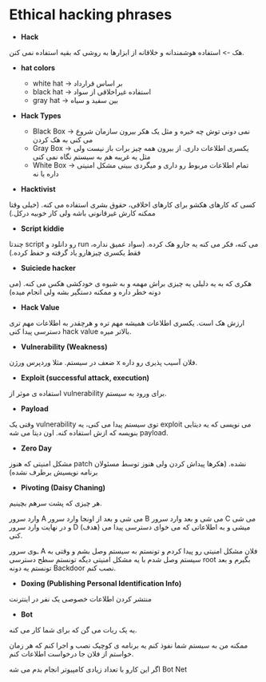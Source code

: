 Ethical hacking phrases
=======================

- <b> Hack </b>

هک -> استفاده هوشمندانه و خلاقانه از ابزارها به روشی که بقیه استفاده نمی کنن.

- <b>hat colors</b>
  - white hat -> بر اساس قرارداد
  - black hat -> استفاده غیراخلاقی از سواد
  - gray hat -> بین سفید و سیاه

- <b> Hack Types </b>
  - Black Box -> نمی دونی توش چه خبره و مثل یک هکر بیرون سازمان شروع می کنی به هک کردن
  - Gray Box -> یکسری اطلاعات داری. از بیرون همه چیز برات باز نیست ولی مثل یه غریبه هم به سیستم نگاه نمی کنی
  - White Box -> تمام اطلاعات مربوط رو داری و میگردی ببینی مشکل امنیتی داره یا نه

- <b> Hacktivist </b>

کسی که کارهای هکشو برای کارهای اخلاقی، حقوق بشری استفاده می کنه. (خیلی وقتا ممکنه کارش غیرقانونی باشه ولی کار خوبیه درکل.)

- <b> Script kiddie </b>

چندتا script رو دانلود و run می کنه، فکر می کنه یه جارو هک کرده. (سواد عمیق نداره، فقط یکسری چیزهارو یاد گرفته و حفظ کرده.)

- <b> Suiciede hacker </b>

هکری که به یه دلیلی یه چیزی براش مهمه و به شیوه ی خودکشی هکس می کنه. (می دونه خطر داره و ممکنه دستگیر بشه ولی انجام میده)


- <b> Hack Value </b>

ارزش هک است. یکسری اطلاعات همیشه مهم تره و هرچقدر به اطلاعات مهم تری دسترسی پیدا کنی hack value بالاتر میره.

- <b> Vulnerability (Weakness) </b>

ضعف در سیستم. مثلا وردپرس ورژن x فلان آسیب پذیری رو داره.

- <b>Exploit (successful attack, execution) </b>

استفاده ی موثر از vulnerability برای ورود به سیستم.

- <b> Payload </b>

وقتی یک vulnerability توی سیستم پیدا می کنی، یه exploit می نویسی که یه دیتایی بنویسه که ازش استفاده کنه. اون دیتا می شه payload.

- <b>Zero Day</b>

مشکل امنیتی که هنوز patch نشده. (هکرها پیداش کردن ولی هنوز توسط مسئولان برنامه نویسیش برطرف نشده)

- <b>Pivoting (Daisy Chaning) </b>

هر چیزی که پشت سرهم بچینیم.

وارد سرور A می شی و بعد از اونجا وارد سرور B می شی و بعد وارد سرور C می شی و در نهایت وارد سرور D (هدف) میشی و به اطلاعاتی که می خوای دسترسی پیدا می کنی.

ـوی سرور A فلان مشکل امنیتی رو پیدا کردم و تونستم به سیستم وصل بشم و وقتی به سیستم وصل شدم با یه مشکل امنیتی دیگه تونستم سطح دسترسی root بگیرم و بعد تونستم یه دونه Backdoor نصب کنم.

- <b> Doxing (Publishing Personal Identification Info) </b>

منتشر کردن اطلاعات خصوصی یک نفر در اینترنت

- <b> Bot </b>

یه یک ربات می گن که برای شما کار می کنه.

ممکنه من به سیستم شما نفوذ کنم یه برنامه ی کوچیک نصب و اجرا کنم که هر زمان خواستم از فلان جا درخواست اطلاعات کنم.

اگر این کارو با تعداد زیادی کامپیوتر انجام بدم می شه Bot Net
